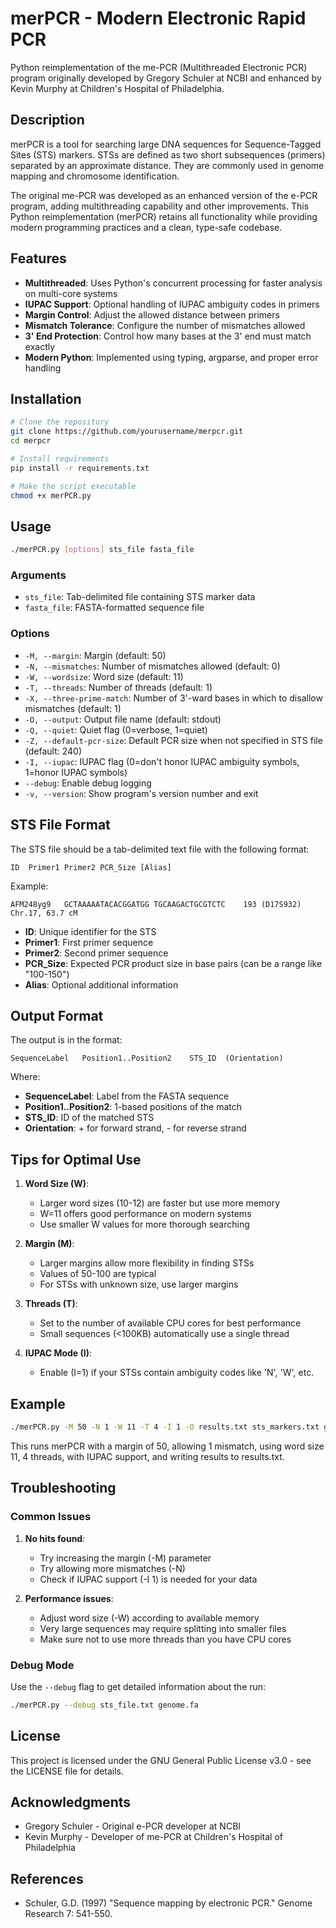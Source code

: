 # merPCR - Modern Electronic Rapid PCR

Python reimplementation of the me-PCR (Multithreaded Electronic PCR) program originally developed by
Gregory Schuler at NCBI and enhanced by Kevin Murphy at Children's Hospital of Philadelphia.

## Description

merPCR is a tool for searching large DNA sequences for Sequence-Tagged Sites (STS) markers. STSs are defined as two short subsequences (primers) separated by an approximate distance. They are commonly used in genome mapping and chromosome identification.

The original me-PCR was developed as an enhanced version of the e-PCR program, adding multithreading capability and other improvements. This Python reimplementation (merPCR) retains all functionality while providing modern programming practices and a clean, type-safe codebase.

## Features

- **Multithreaded**: Uses Python's concurrent processing for faster analysis on multi-core systems
- **IUPAC Support**: Optional handling of IUPAC ambiguity codes in primers
- **Margin Control**: Adjust the allowed distance between primers
- **Mismatch Tolerance**: Configure the number of mismatches allowed
- **3' End Protection**: Control how many bases at the 3' end must match exactly
- **Modern Python**: Implemented using typing, argparse, and proper error handling

## Installation

```bash
# Clone the repository
git clone https://github.com/yourusername/merpcr.git
cd merpcr

# Install requirements
pip install -r requirements.txt

# Make the script executable
chmod +x merPCR.py
```

## Usage

```bash
./merPCR.py [options] sts_file fasta_file
```

### Arguments

- `sts_file`: Tab-delimited file containing STS marker data
- `fasta_file`: FASTA-formatted sequence file

### Options

- `-M, --margin`: Margin (default: 50)
- `-N, --mismatches`: Number of mismatches allowed (default: 0)
- `-W, --wordsize`: Word size (default: 11)
- `-T, --threads`: Number of threads (default: 1)
- `-X, --three-prime-match`: Number of 3'-ward bases in which to disallow mismatches (default: 1)
- `-O, --output`: Output file name (default: stdout)
- `-Q, --quiet`: Quiet flag (0=verbose, 1=quiet)
- `-Z, --default-pcr-size`: Default PCR size when not specified in STS file (default: 240)
- `-I, --iupac`: IUPAC flag (0=don't honor IUPAC ambiguity symbols, 1=honor IUPAC symbols)
- `--debug`: Enable debug logging
- `-v, --version`: Show program's version number and exit

## STS File Format

The STS file should be a tab-delimited text file with the following format:

```
ID	Primer1	Primer2	PCR_Size [Alias]
```

Example:
```
AFM248yg9	GCTAAAAATACACGGATGG	TGCAAGACTGCGTCTC	193	(D17S932)  Chr.17, 63.7 cM
```

- **ID**: Unique identifier for the STS
- **Primer1**: First primer sequence
- **Primer2**: Second primer sequence
- **PCR_Size**: Expected PCR product size in base pairs (can be a range like "100-150")
- **Alias**: Optional additional information

## Output Format

The output is in the format:
```
SequenceLabel	Position1..Position2	STS_ID	(Orientation)
```

Where:
- **SequenceLabel**: Label from the FASTA sequence
- **Position1..Position2**: 1-based positions of the match
- **STS_ID**: ID of the matched STS
- **Orientation**: + for forward strand, - for reverse strand

## Tips for Optimal Use

1. **Word Size (W)**:
   - Larger word sizes (10-12) are faster but use more memory
   - W=11 offers good performance on modern systems
   - Use smaller W values for more thorough searching

2. **Margin (M)**:
   - Larger margins allow more flexibility in finding STSs
   - Values of 50-100 are typical
   - For STSs with unknown size, use larger margins

3. **Threads (T)**:
   - Set to the number of available CPU cores for best performance
   - Small sequences (<100KB) automatically use a single thread

4. **IUPAC Mode (I)**:
   - Enable (I=1) if your STSs contain ambiguity codes like 'N', 'W', etc.

## Example

```bash
./merPCR.py -M 50 -N 1 -W 11 -T 4 -I 1 -O results.txt sts_markers.txt genome.fa
```

This runs merPCR with a margin of 50, allowing 1 mismatch, using word size 11, 4 threads, with IUPAC support, and writing results to results.txt.

## Troubleshooting

### Common Issues

1. **No hits found**:
   - Try increasing the margin (-M) parameter
   - Try allowing more mismatches (-N)
   - Check if IUPAC support (-I 1) is needed for your data

2. **Performance issues**:
   - Adjust word size (-W) according to available memory
   - Very large sequences may require splitting into smaller files
   - Make sure not to use more threads than you have CPU cores

### Debug Mode

Use the `--debug` flag to get detailed information about the run:

```bash
./merPCR.py --debug sts_file.txt genome.fa
```

## License

This project is licensed under the GNU General Public License v3.0 - see the LICENSE file for details.

## Acknowledgments

- Gregory Schuler - Original e-PCR developer at NCBI
- Kevin Murphy - Developer of me-PCR at Children's Hospital of Philadelphia

## References

- Schuler, G.D. (1997) "Sequence mapping by electronic PCR." Genome Research 7: 541-550.